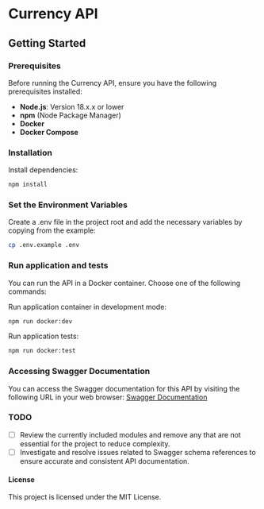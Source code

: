 # Currency API

## Getting Started

### Prerequisites

Before running the Currency API, ensure you have the following prerequisites installed:

- **Node.js**: Version 18.x.x or lower
- **npm** (Node Package Manager)
- **Docker**
- **Docker Compose**

### Installation

Install dependencies:
  ```bash
  npm install
  ```

### Set the Environment Variables
Create a .env file in the project root and add the necessary variables by copying from the example:

  ```bash
  cp .env.example .env
  ```

### Run application and tests
You can run the API in a Docker container. Choose one of the following commands:

Run application  container in development mode:

```bash
npm run docker:dev
```

Run application tests:

```bash
npm run docker:test
```

### Accessing Swagger Documentation

You can access the Swagger documentation for this API by visiting the following URL in your web browser:
[Swagger Documentation](http://localhost:3002/v1/docs/)


### TODO

- [ ] Review the currently included modules and remove any that are not essential for the project to reduce complexity.
- [ ] Investigate and resolve issues related to Swagger schema references to ensure accurate and consistent API documentation.

#### License
This project is licensed under the MIT License.
